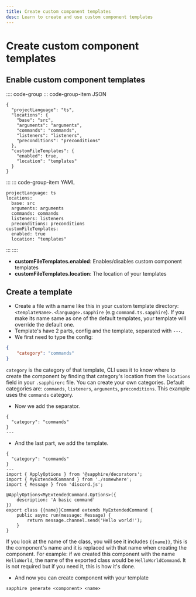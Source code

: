 ```yaml
---
title: Create custom component templates
desc: Learn to create and use custom component templates
---
```

# Create custom component templates

## Enable custom component templates

:::: code-group
::: code-group-item JSON
```json{10-13}
{
  "projectLanguage": "ts",
  "locations": {
    "base": "src",
    "arguments": "arguments",
    "commands": "commands",
    "listeners": "listeners",
    "preconditions": "preconditions"
  },
  "customFileTemplates": {
    "enabled": true,
    "location": "templates"
  }
}
```
:::
::: code-group-item YAML
```yaml{8-10}
projectLanguage: ts
locations:
  base: src
  arguments: arguments
  commands: commands
  listeners: listeners
  preconditions: preconditions
customFileTemplates:
  enabled: true
  location: "templates"
```
:::
::::
 
- **customFileTemplates.enabled**: Enables/disables custom component templates
- **customFileTemplates.location**: The location of your templates

## Create a template
-   Create a file with a name like this in your custom template directory: `<templateName>.<language>.sapphire` (e.g `command.ts.sapphire`). If you make its name same as one of the default templates, your template will override the default one.
-   Template's have 2 parts, config and the template, separated with `---`.
-   We first need to type the config:

```json
{
	"category": "commands"
}
```

`category` is the category of that template, CLI uses it to know where to create the component by finding that category's location from the `locations` field in your `.sapphirerc` file. You can create your own categories. Default categories are: `commands`, `listeners`, `arguments`, `preconditions`. This example uses the `commands` category.

-   Now we add the separator.

```
{
  "category": "commands"
}
---
```

-   And the last part, we add the template.

```
{
  "category": "commands"
}
---
import { ApplyOptions } from '@sapphire/decorators';
import { MyExtendedCommand } from './somewhere';
import { Message } from 'discord.js';

@ApplyOptions<MyExtendedCommand.Options>({
	description: 'A basic command'
})
export class {{name}}Command extends MyExtendedCommand {
	public async run(message: Message) {
		return message.channel.send('Hello world!');
	}
}

```

If you look at the name of the class, you will see it includes <span v-pre>`{{name}}`</span>, this is the component's name and it is replaced with that name when creating the component. For example: if we created this component with the name `HelloWorld`, the name of the exported class would be `HelloWorldCommand`. It is not required but if you need it, this is how it's done.

- And now you can create component with your template

```
sapphire generate <component> <name>
```
